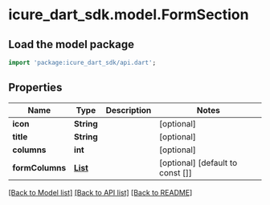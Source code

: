 # icure_dart_sdk.model.FormSection

## Load the model package
```dart
import 'package:icure_dart_sdk/api.dart';
```

## Properties
Name | Type | Description | Notes
------------ | ------------- | ------------- | -------------
**icon** | **String** |  | [optional]
**title** | **String** |  | [optional]
**columns** | **int** |  | [optional]
**formColumns** | [**List<FormColumn>**](FormColumn.md) |  | [optional] [default to const []]

[[Back to Model list]](../README.md#documentation-for-models) [[Back to API list]](../README.md#documentation-for-api-endpoints) [[Back to README]](../README.md)
